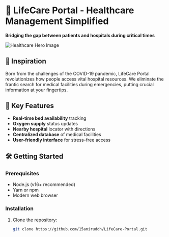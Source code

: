 # 🏥 LifeCare Portal - Healthcare Management Simplified

**Bridging the gap between patients and hospitals during critical times**  

![Healthcare Hero Image](https://via.placeholder.com/800x400?text=LifeCare+Portal+Screenshot)

## 🌟 Inspiration
Born from the challenges of the COVID-19 pandemic, LifeCare Portal revolutionizes how people access vital hospital resources. We eliminate the frantic search for medical facilities during emergencies, putting crucial information at your fingertips.

## 🚀 Key Features
- **Real-time bed availability** tracking
- **Oxygen supply** status updates
- **Nearby hospital** locator with directions
- **Centralized database** of medical facilities
- **User-friendly interface** for stress-free access

## 🛠️ Getting Started

### Prerequisites
- Node.js (v16+ recommended)
- Yarn or npm
- Modern web browser

### Installation
1. Clone the repository:
   ```bash
   git clone https://github.com/15aniruddh/LifeCare-Portal.git